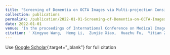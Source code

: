```yaml
---
title: "Screening of Dementia on OCTA Images via Multi-projection Consistency and Complementarity"
collection: publications
permalink: /publication/2022-01-01-Screening-of-Dementia-on-OCTA-Images-via-Multi-projection-Consistency-and-Complementarity
date: 2022-01-01
venue: 'In the proceedings of International Conference on Medical Image Computing and Computer-Assisted Intervention'
citation: ' Xingyue Wang,  Heng Li,  Zunjie Xiao,  Huazhu Fu,  Yitian Zhao,  Richu Jin,  Shuting Zhang,  William Kwapong,  Ziyi Zhang,  Hanpei Miao,  Jiang Liu, &quot;Screening of Dementia on OCTA Images via Multi-projection Consistency and Complementarity.&quot; In the proceedings of International Conference on Medical Image Computing and Computer-Assisted Intervention, 2022.'
---
```

Use [Google Scholar](https://scholar.google.com/scholar?q=Screening+of+Dementia+on+OCTA+Images+via+Multi+projection+Consistency+and+Complementarity){:target="_blank"} for full citation